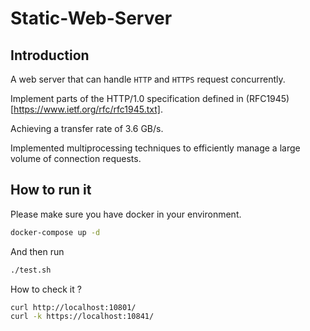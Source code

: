 # Static-Web-Server

## Introduction
A web server that can handle `HTTP` and `HTTPS` request concurrently.

Implement parts of the HTTP/1.0 specification defined in (RFC1945)[https://www.ietf.org/rfc/rfc1945.txt].

Achieving a transfer rate of 3.6 GB/s.

Implemented multiprocessing techniques to efficiently manage a large volume of connection
requests.

## How to run it

Please make sure you have docker in your environment.
```bash
docker-compose up -d
```

And then run
```bash
./test.sh
```

How to check it ?
```bash
curl http://localhost:10801/
curl -k https://localhost:10841/
```